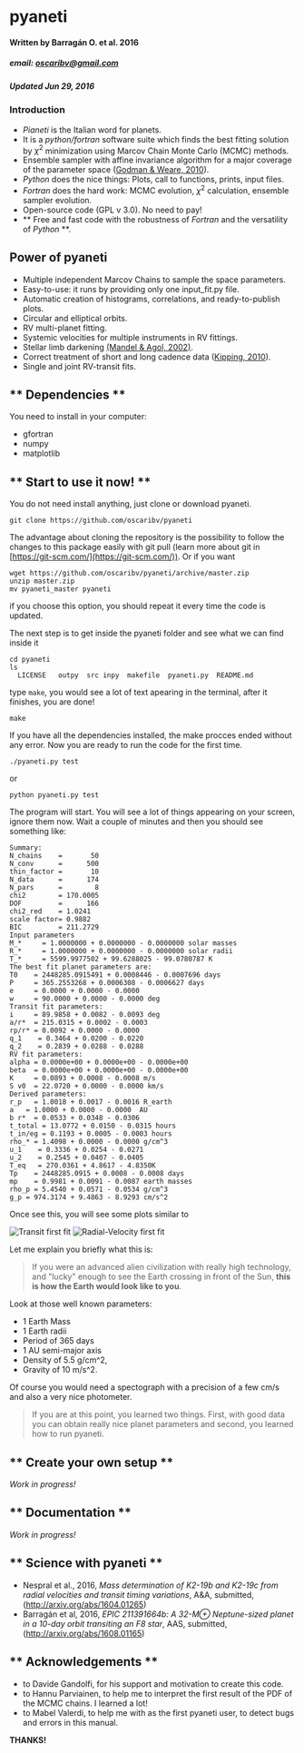 # __pyaneti__
#### Written by Barragán O. et al. 2016
##### email: oscaribv@gmail.com
##### Updated Jun 29, 2016

### __Introduction__

* _Pianeti_ is the Italian word for planets.
* It is a _python/fortran_ software suite which finds the best fitting solution  by $\chi^2$ minimization using Marcov Chain Monte Carlo (MCMC) methods.
* Ensemble sampler with affine invariance algorithm
for a major coverage of the parameter space
([Godman & Weare, 2010](http://msp.org/camcos/2010/5-1/p04.xhtml)).
* _Python_ does the nice things: Plots, call to functions, prints, input files.
* _Fortran_ does the hard work: MCMC evolution, $\chi^2$ calculation, ensemble sampler evolution.
* Open-source code (GPL v 3.0). No need to pay!
* ** Free and fast code with the robustness of _Fortran_ and the versatility of _Python_ **.

## __Power of pyaneti__

* Multiple independent Marcov Chains to sample the space parameters.
* Easy-to-use: it runs by providing only one input_fit.py file.
* Automatic creation of histograms, correlations, and ready-to-publish plots.
* Circular and elliptical orbits.
* RV multi-planet fitting.
* Systemic velocities for multiple instruments in RV fittings.
* Stellar limb darkening [(Mandel & Agol, 2002)](http://iopscience.iop.org/article/10.1086/345520/meta#artAbst).
* Correct treatment of short and long cadence data ([Kipping, 2010](http://mnras.oxfordjournals.org/content/408/3/1758)).
* Single and joint RV-transit fits.

## ** Dependencies **

You need to install in your computer:
* gfortran
* numpy
* matplotlib

## ** Start to use it now! **

You do not need install anything, just clone or download pyaneti.

```
git clone https://github.com/oscaribv/pyaneti
```

The advantage about cloning the repository is the possibility to follow the changes to this package easily with git pull (learn more about git
in [https://git-scm.com/](https://git-scm.com/)).
Or if you want

```
wget https://github.com/oscaribv/pyaneti/archive/master.zip
unzip master.zip
mv pyaneti_master pyaneti
```

if you choose this option, you should repeat it every time the code is updated.

The next step is to get inside the pyaneti folder and see what we can find inside it

```
cd pyaneti
ls
  LICENSE   outpy  src inpy  makefile  pyaneti.py  README.md
```

 type ``make``, you would see a lot of text apearing in the terminal, after it finishes, you are done!

```
make
```

If you have all the dependencies installed, the make procces ended without any error.
Now you are ready to run the code for the first time.

```
./pyaneti.py test
```

or

```
python pyaneti.py test
```

The program will start. You will see a lot of things appearing on your screen, ignore them now. Wait a couple of minutes and then you should see something like:

```
Summary:
N_chains    =       50
N_conv      =      500
thin_factor =       10
N_data      =      174
N_pars      =        8
chi2        = 170.0005
DOF         =      166
chi2_red    = 1.0241
scale factor= 0.9882
BIC         = 211.2729
Input parameters
M_*     = 1.0000000 + 0.0000000 - 0.0000000 solar masses
R_*     = 1.0000000 + 0.0000000 - 0.0000000 solar radii
T_*     = 5599.9977502 + 99.6288025 - 99.0780787 K
The best fit planet parameters are:
T0    = 2448285.0915491 + 0.0008446 - 0.0007696 days
P     = 365.2553268 + 0.0006308 - 0.0006627 days
e     = 0.0000 + 0.0000 - 0.0000     
w     = 90.0000 + 0.0000 - 0.0000 deg
Transit fit parameters:
i     = 89.9858 + 0.0082 - 0.0093 deg
a/r*  = 215.0315 + 0.0002 - 0.0003
rp/r* = 0.0092 + 0.0000 - 0.0000
q_1    = 0.3464 + 0.0200 - 0.0220
q_2    = 0.2839 + 0.0288 - 0.0288
RV fit parameters:
alpha = 0.0000e+00 + 0.0000e+00 - 0.0000e+00
beta  = 0.0000e+00 + 0.0000e+00 - 0.0000e+00
K     = 0.0893 + 0.0008 - 0.0008 m/s
S v0  = 22.0720 + 0.0000 - 0.0000 km/s
Derived parameters:
r_p   = 1.0018 + 0.0017 - 0.0016 R_earth
a   = 1.0000 + 0.0000 - 0.0000  AU
b r*  = 0.0533 + 0.0348 - 0.0306
t_total = 13.0772 + 0.0150 - 0.0315 hours
t_in/eg = 0.1193 + 0.0005 - 0.0003 hours
rho_* = 1.4098 + 0.0000 - 0.0000 g/cm^3
u_1    = 0.3336 + 0.0254 - 0.0271
u_2    = 0.2545 + 0.0407 - 0.0405
T_eq   = 270.0361 + 4.8617 - 4.8350K
Tp    = 2448285.0915 + 0.0008 - 0.0008 days
mp    = 0.9981 + 0.0091 - 0.0087 earth masses
rho_p = 5.4540 + 0.0571 - 0.0534 g/cm^3
g_p = 974.3174 + 9.4863 - 8.9293 cm/s^2
```
Once see this, you will see some plots similar to


![Transit first fit](./outpy/test_out/transit_test.png)
![Radial-Velocity first fit](./outpy/test_out/rv_test.png)

Let me explain you briefly what this is:  
> If you were an advanced alien civilization with really high technology, and "lucky" enough to see the Earth crossing in front of the Sun, **this is how the Earth would look like to you**.

Look at those well known parameters:    
* 1 Earth Mass
* 1 Earth radii
* Period of 365 days
* 1 AU semi-major axis
* Density of 5.5 g/cm^2,
* Gravity of 10 m/s^2.  

Of course you would need a spectograph with a precision of a few cm/s and also a very nice photometer.

> If you are at this point, you learned two things. First, with good data you can obtain really nice planet parameters and second, you learned how to run pyaneti.  


## ** Create your own setup **
_Work in progress!_

## ** Documentation **

_Work in progress!_

## ** Science  with pyaneti **
* Nespral et al., 2016, _Mass determination of K2-19b and K2-19c from radial velocities and transit timing variations_, A&A, submitted, (http://arxiv.org/abs/1604.01265)
* Barragán et al, 2016, _EPIC 211391664b: A 32-M⊕ Neptune-sized planet in a 10-day orbit transiting an F8 star_, AAS, submitted, (http://arxiv.org/abs/1608.01165)

## ** Acknowledgements **
* to Davide Gandolfi, for his support and motivation to create this code.
* to Hannu Parviainen, to help me to interpret the first result of the PDF of the MCMC chains. I learned a lot!
* to Mabel Valerdi, to help me with as the first pyaneti user, to detect bugs and errors in this manual.

**THANKS!**

